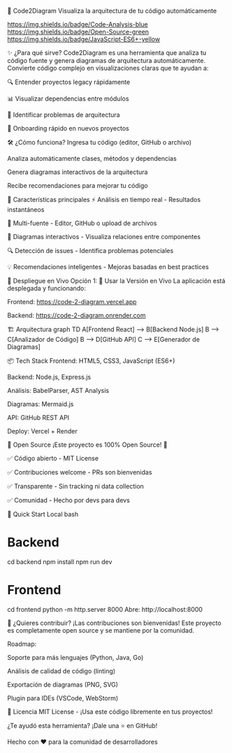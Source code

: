 🚀 Code2Diagram
Visualiza la arquitectura de tu código automáticamente

https://img.shields.io/badge/Code-Analysis-blue
https://img.shields.io/badge/Open-Source-green
https://img.shields.io/badge/JavaScript-ES6+-yellow

✨ ¿Para qué sirve?
Code2Diagram es una herramienta que analiza tu código fuente y genera diagramas de arquitectura automáticamente. Convierte código complejo en visualizaciones claras que te ayudan a:

🔍 Entender proyectos legacy rápidamente

📊 Visualizar dependencias entre módulos

🎯 Identificar problemas de arquitectura

🚀 Onboarding rápido en nuevos proyectos

🛠️ ¿Cómo funciona?
Ingresa tu código (editor, GitHub o archivo)

Analiza automáticamente clases, métodos y dependencias

Genera diagramas interactivos de la arquitectura

Recibe recomendaciones para mejorar tu código

🌟 Características principales
⚡ Análisis en tiempo real - Resultados instantáneos

📁 Multi-fuente - Editor, GitHub o upload de archivos

🎨 Diagramas interactivos - Visualiza relaciones entre componentes

🔍 Detección de issues - Identifica problemas potenciales

💡 Recomendaciones inteligentes - Mejoras basadas en best practices

🚀 Despliegue en Vivo
Opción 1: 🎯 Usar la Versión en Vivo
La aplicación está desplegada y funcionando:

Frontend: https://code-2-diagram.vercel.app

Backend: https://code-2-diagram.onrender.com

🏗️ Arquitectura
graph TD
    A[Frontend React] --> B[Backend Node.js]
    B --> C[Analizador de Código]
    B --> D[GitHub API]
    C --> E[Generador de Diagramas]


📦 Tech Stack
Frontend: HTML5, CSS3, JavaScript (ES6+)

Backend: Node.js, Express.js

Análisis: BabelParser, AST Analysis

Diagramas: Mermaid.js

API: GitHub REST API

Deploy: Vercel + Render

🎯 Open Source
¡Este proyecto es 100% Open Source! 🎉

✅ Código abierto - MIT License

✅ Contribuciones welcome - PRs son bienvenidas

✅ Transparente - Sin tracking ni data collection

✅ Comunidad - Hecho por devs para devs

🚀 Quick Start Local
bash
# Backend
cd backend
npm install
npm run dev

# Frontend  
cd frontend
python -m http.server 8000
Abre: http://localhost:8000

🤝 ¿Quieres contribuir?
¡Las contribuciones son bienvenidas! Este proyecto es completamente open source y se mantiene por la comunidad.

Roadmap:

Soporte para más lenguajes (Python, Java, Go)

Análisis de calidad de código (linting)

Exportación de diagramas (PNG, SVG)

Plugin para IDEs (VSCode, WebStorm)

📄 Licencia
MIT License - ¡Usa este código libremente en tus proyectos!

¿Te ayudó esta herramienta? ¡Dale una ⭐ en GitHub!

Hecho con ❤️ para la comunidad de desarrolladores